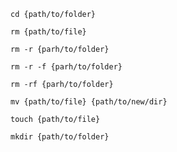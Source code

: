 ```
cd {path/to/folder}
```
```
rm {path/to/file}
```
```
rm -r {parh/to/folder}
```
```
rm -r -f {parh/to/folder}
```
```
rm -rf {parh/to/folder}
```
```
mv {path/to/file} {path/to/new/dir}
```
```
touch {path/to/file}
```
```
mkdir {path/to/folder}
```
